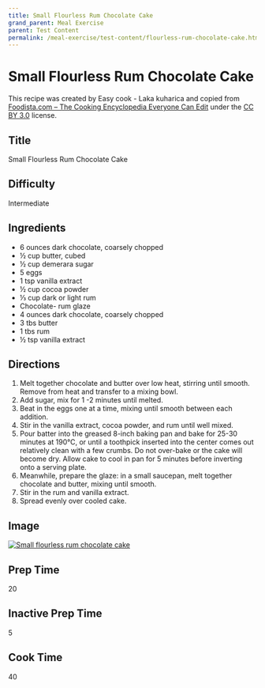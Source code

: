 ```yaml
---
title: Small Flourless Rum Chocolate Cake
grand_parent: Meal Exercise
parent: Test Content
permalink: /meal-exercise/test-content/flourless-rum-chocolate-cake.html
---
```


# Small Flourless Rum Chocolate Cake

This recipe was created by Easy cook - Laka kuharica and copied from [Foodista.com – The Cooking Encyclopedia Everyone Can Edit](https://www.foodista.com/recipe/QGTQ2NWH/small-flourless-rum-chocolate-cake) under the [CC BY 3.0](https://creativecommons.org/licenses/by/3.0/) license.

## Title
Small Flourless Rum Chocolate Cake

## Difficulty
Intermediate

## Ingredients
- 6 ounces dark chocolate, coarsely chopped
- ½ cup butter, cubed
- ½ cup demerara sugar
- 5 eggs
- 1 tsp vanilla extract
- ½ cup cocoa powder
- ⅓ cup dark or light rum
- Chocolate- rum glaze
- 4 ounces dark chocolate, coarsely chopped
- 3 tbs butter
- 1 tbs rum
- ½ tsp vanilla extract


## Directions
1. Melt together chocolate and butter over low heat, stirring until smooth. Remove from heat and transfer to a mixing bowl.
2. Add sugar, mix for 1 -2 minutes until melted.
3. Beat in the eggs one at a time, mixing until smooth between each addition.
4. Stir in the vanilla extract, cocoa powder, and rum until well mixed.
5. Pour batter into the greased 8-inch baking pan and bake for 25-30 minutes at 190°C, or until a toothpick inserted into the center comes out relatively clean with a few crumbs. Do not over-bake or the cake will become dry. Allow cake to cool in pan for 5 minutes before inverting onto a serving plate.
6. Meanwhile, prepare the glaze: in a small saucepan, melt together chocolate and butter, mixing until smooth.
7. Stir in the rum and vanilla extract.
8. Spread evenly over cooled cake.


## Image
[![Small flourless rum chocolate cake]({{site.baseurl}}/assets/images/meal-exercise-test-content/chocolate-cake.jpeg)]({{site.baseurl}}/assets/images/meal-exercise-test-content/chocolate-cake.jpeg)

## Prep Time
20

## Inactive Prep Time
5

## Cook Time
40

